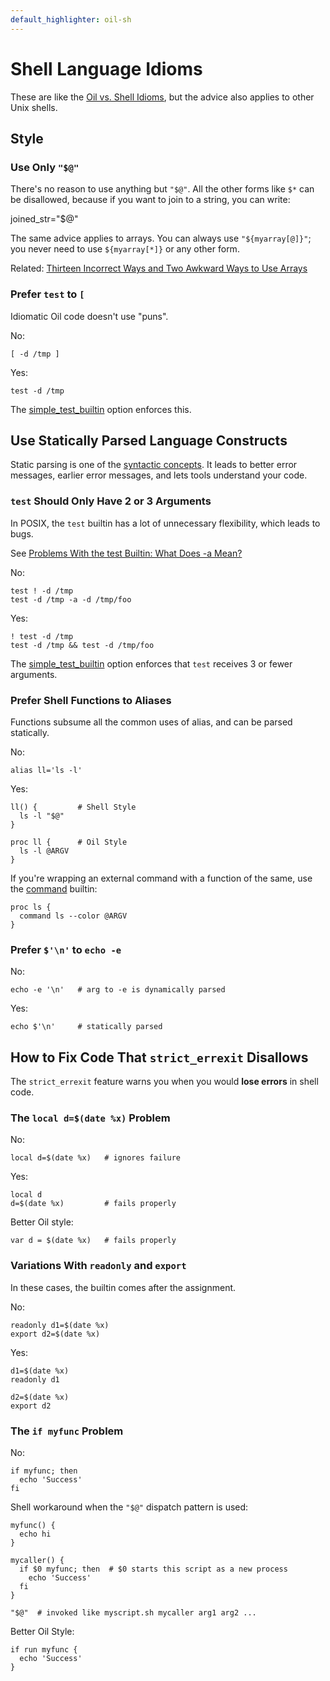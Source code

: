 ```yaml
---
default_highlighter: oil-sh
---
```


Shell Language Idioms
=====================

These are like the [Oil vs. Shell Idioms](idioms.html), but the advice also
applies to other Unix shells.

<div id="toc">
</div>

## Style

### Use Only `"$@"`

There's no reason to use anything but `"$@"`.  All the other forms like `$*`
can be disallowed, because if you want to join to a string, you can write:

   joined_str="$@"

The same advice applies to arrays.  You can always use `"${myarray[@]}"`; you
never need to use `${myarray[*]}` or any other form.

Related: [Thirteen Incorrect Ways and Two Awkward Ways to Use
Arrays](http://www.oilshell.org/blog/2016/11/06.html)

### Prefer `test` to `[`

Idiomatic Oil code doesn't use "puns".

No:

    [ -d /tmp ]

Yes:

    test -d /tmp

The [simple_test_builtin]($oil-help) option enforces this.

## Use Statically Parsed Language Constructs

Static parsing is one of the [syntactic concepts](syntactic-concepts.html).  It
leads to better error messages, earlier error messages, and lets tools
understand your code.

### `test` Should Only Have 2 or 3 Arguments

In POSIX, the `test` builtin has a lot of unnecessary flexibility, which leads
to bugs.

See [Problems With the test Builtin: What Does -a
Mean?](//www.oilshell.org/blog/2017/08/31.html)

No:

    test ! -d /tmp
    test -d /tmp -a -d /tmp/foo

Yes:

    ! test -d /tmp
    test -d /tmp && test -d /tmp/foo

The [simple_test_builtin]($oil-help) option enforces that `test` receives 3 or
fewer arguments.


### Prefer Shell Functions to Aliases

Functions subsume all the common uses of alias, and can be parsed statically.

No:

    alias ll='ls -l'    

Yes:

    ll() {         # Shell Style
      ls -l "$@"
    }

    proc ll {      # Oil Style
      ls -l @ARGV
    }

If you're wrapping an external command with a function of the same, use the
[command]($osh-help) builtin:

    proc ls {
      command ls --color @ARGV
    }

### Prefer `$'\n'` to `echo -e`

No:

    echo -e '\n'   # arg to -e is dynamically parsed

Yes:

    echo $'\n'     # statically parsed

## How to Fix Code That `strict_errexit` Disallows

The `strict_errexit` feature warns you when you would **lose errors** in shell
code.

### The `local d=$(date %x)` Problem

No:

    local d=$(date %x)   # ignores failure

Yes:

    local d
    d=$(date %x)         # fails properly

Better Oil style:

    var d = $(date %x)   # fails properly

### Variations With `readonly` and `export`

In these cases, the builtin comes after the assignment.

No:

    readonly d1=$(date %x)
    export d2=$(date %x)

Yes:

    d1=$(date %x)
    readonly d1

    d2=$(date %x)
    export d2
 

### The `if myfunc` Problem

No:

    if myfunc; then
      echo 'Success'
    fi

Shell workaround when the `"$@"` dispatch pattern is used:

    myfunc() {
      echo hi
    }

    mycaller() {
      if $0 myfunc; then  # $0 starts this script as a new process
        echo 'Success'
      fi
    }

    "$@"  # invoked like myscript.sh mycaller arg1 arg2 ...


Better Oil Style:

    if run myfunc {
      echo 'Success'
    }

